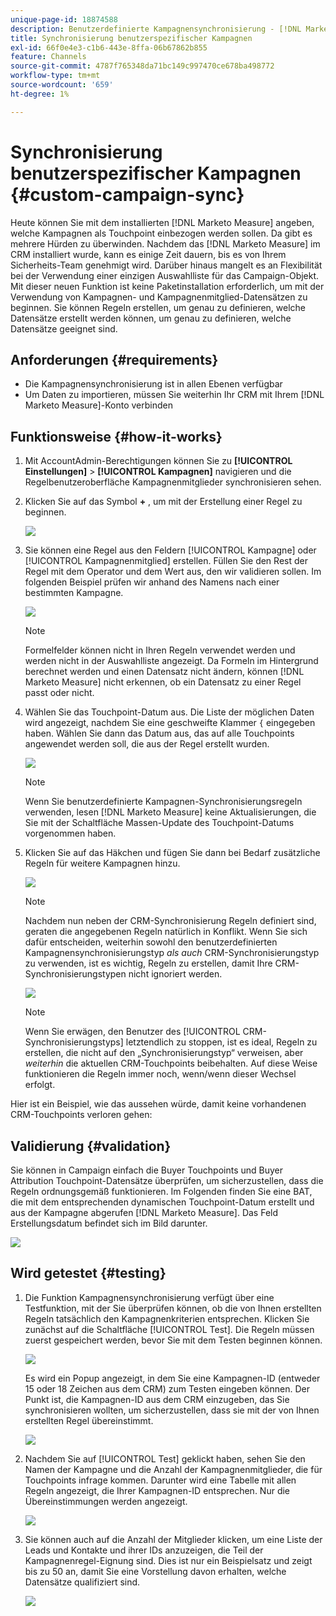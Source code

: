 ```yaml
---
unique-page-id: 18874588
description: Benutzerdefinierte Kampagnensynchronisierung - [!DNL Marketo Measure]
title: Synchronisierung benutzerspezifischer Kampagnen
exl-id: 66f0e4e3-c1b6-443e-8ffa-06b67862b855
feature: Channels
source-git-commit: 4787f765348da71bc149c997470ce678ba498772
workflow-type: tm+mt
source-wordcount: '659'
ht-degree: 1%

---
```


# Synchronisierung benutzerspezifischer Kampagnen {#custom-campaign-sync}

Heute können Sie mit dem installierten [!DNL Marketo Measure] angeben, welche Kampagnen als Touchpoint einbezogen werden sollen. Da gibt es mehrere Hürden zu überwinden. Nachdem das [!DNL Marketo Measure] im CRM installiert wurde, kann es einige Zeit dauern, bis es von Ihrem Sicherheits-Team genehmigt wird. Darüber hinaus mangelt es an Flexibilität bei der Verwendung einer einzigen Auswahlliste für das Campaign-Objekt. Mit dieser neuen Funktion ist keine Paketinstallation erforderlich, um mit der Verwendung von Kampagnen- und Kampagnenmitglied-Datensätzen zu beginnen. Sie können Regeln erstellen, um genau zu definieren, welche Datensätze erstellt werden können, um genau zu definieren, welche Datensätze geeignet sind.

## Anforderungen {#requirements}

* Die Kampagnensynchronisierung ist in allen Ebenen verfügbar
* Um Daten zu importieren, müssen Sie weiterhin Ihr CRM mit Ihrem [!DNL Marketo Measure]-Konto verbinden

## Funktionsweise {#how-it-works}

1. Mit AccountAdmin-Berechtigungen können Sie zu **[!UICONTROL Einstellungen]** > **[!UICONTROL Kampagnen]** navigieren und die Regelbenutzeroberfläche Kampagnenmitglieder synchronisieren sehen.
1. Klicken Sie auf das Symbol **+** , um mit der Erstellung einer Regel zu beginnen.

   ![](assets/1-1.png)

1. Sie können eine Regel aus den Feldern [!UICONTROL Kampagne] oder [!UICONTROL Kampagnenmitglied] erstellen. Füllen Sie den Rest der Regel mit dem Operator und dem Wert aus, den wir validieren sollen. Im folgenden Beispiel prüfen wir anhand des Namens nach einer bestimmten Kampagne.

   ![](assets/2-1.png)

   >[!NOTE]
   >
   >Formelfelder können nicht in Ihren Regeln verwendet werden und werden nicht in der Auswahlliste angezeigt. Da Formeln im Hintergrund berechnet werden und einen Datensatz nicht ändern, können [!DNL Marketo Measure] nicht erkennen, ob ein Datensatz zu einer Regel passt oder nicht.

1. Wählen Sie das Touchpoint-Datum aus. Die Liste der möglichen Daten wird angezeigt, nachdem Sie eine geschweifte Klammer `{` eingegeben haben. Wählen Sie dann das Datum aus, das auf alle Touchpoints angewendet werden soll, die aus der Regel erstellt wurden.

   ![](assets/3-1.png)

   >[!NOTE]
   >
   >Wenn Sie benutzerdefinierte Kampagnen-Synchronisierungsregeln verwenden, lesen [!DNL Marketo Measure] keine Aktualisierungen, die Sie mit der Schaltfläche Massen-Update des Touchpoint-Datums vorgenommen haben.

1. Klicken Sie auf das Häkchen und fügen Sie dann bei Bedarf zusätzliche Regeln für weitere Kampagnen hinzu.

   ![](assets/4-1.png)

   >[!NOTE]
   >
   >Nachdem nun neben der CRM-Synchronisierung Regeln definiert sind, geraten die angegebenen Regeln natürlich in Konflikt. Wenn Sie sich dafür entscheiden, weiterhin sowohl den benutzerdefinierten Kampagnensynchronisierungstyp _als auch_ CRM-Synchronisierungstyp zu verwenden, ist es wichtig, Regeln zu erstellen, damit Ihre CRM-Synchronisierungstypen nicht ignoriert werden.

   ![](assets/5-1.png)

   >[!NOTE]
   >
   >Wenn Sie erwägen, den Benutzer des [!UICONTROL CRM-Synchronisierungstyps] letztendlich zu stoppen, ist es ideal, Regeln zu erstellen, die nicht auf den „Synchronisierungstyp“ verweisen, aber _weiterhin_ die aktuellen CRM-Touchpoints beibehalten. Auf diese Weise funktionieren die Regeln immer noch, wenn/wenn dieser Wechsel erfolgt.

Hier ist ein Beispiel, wie das aussehen würde, damit keine vorhandenen CRM-Touchpoints verloren gehen:

## Validierung {#validation}

Sie können in Campaign einfach die Buyer Touchpoints und Buyer Attribution Touchpoint-Datensätze überprüfen, um sicherzustellen, dass die Regeln ordnungsgemäß funktionieren. Im Folgenden finden Sie eine BAT, die mit dem entsprechenden dynamischen Touchpoint-Datum erstellt und aus der Kampagne abgerufen [!DNL Marketo Measure]. Das Feld Erstellungsdatum befindet sich im Bild darunter.

![](assets/6-1.png)

## Wird getestet {#testing}

1. Die Funktion Kampagnensynchronisierung verfügt über eine Testfunktion, mit der Sie überprüfen können, ob die von Ihnen erstellten Regeln tatsächlich den Kampagnenkriterien entsprechen. Klicken Sie zunächst auf die Schaltfläche [!UICONTROL Test]. Die Regeln müssen zuerst gespeichert werden, bevor Sie mit dem Testen beginnen können.

   ![](assets/7-1.png)

   Es wird ein Popup angezeigt, in dem Sie eine Kampagnen-ID (entweder 15 oder 18 Zeichen aus dem CRM) zum Testen eingeben können. Der Punkt ist, die Kampagnen-ID aus dem CRM einzugeben, das Sie synchronisieren wollten, um sicherzustellen, dass sie mit der von Ihnen erstellten Regel übereinstimmt.

   ![](assets/8-1.png)

1. Nachdem Sie auf [!UICONTROL Test] geklickt haben, sehen Sie den Namen der Kampagne und die Anzahl der Kampagnenmitglieder, die für Touchpoints infrage kommen. Darunter wird eine Tabelle mit allen Regeln angezeigt, die Ihrer Kampagnen-ID entsprechen. Nur die Übereinstimmungen werden angezeigt.

   ![](assets/9.png)

1. Sie können auch auf die Anzahl der Mitglieder klicken, um eine Liste der Leads und Kontakte und ihrer IDs anzuzeigen, die Teil der Kampagnenregel-Eignung sind. Dies ist nur ein Beispielsatz und zeigt bis zu 50 an, damit Sie eine Vorstellung davon erhalten, welche Datensätze qualifiziert sind.

   ![](assets/10.png)
